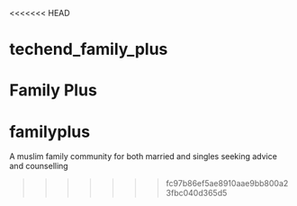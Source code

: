 <<<<<<< HEAD
# techend_family_plus
Family Plus
=======
# familyplus
A muslim family community for both married and singles seeking advice and counselling
>>>>>>> fc97b86ef5ae8910aae9bb800a23fbc040d365d5

